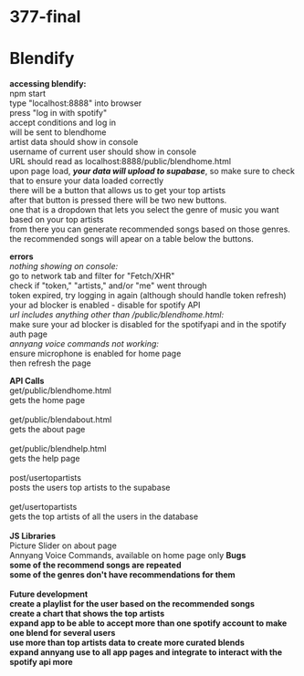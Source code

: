# 377-final

# Blendify
<b>accessing blendify:</b>
<br>npm start
<br>type "localhost:8888" into browser
<br>press "log in with spotify"
<br>accept conditions and log in
<br>will be sent to blendhome
<br>artist data should show in console
<br>username of current user should show in console
<br>URL should read as localhost:8888/public/blendhome.html
<br>upon page load, <b><em>your data will upload to supabase</em></b>, so make sure to check that to ensure your data loaded correctly
<br>there will be a button that allows us to get your top artists 
<br>after that button is pressed there will be two new buttons. 
<br>one that is a dropdown that lets you select the genre of music you want based on your top artists
<br>from there you can generate recommended songs based on those genres. 
<br>the recommended songs will apear on a table below the buttons.

<b>errors</b>
<br>
<em>nothing showing on console:</em>
<br>go to network tab and filter for "Fetch/XHR"
<br>check if "token," "artists," and/or "me" went through
<br>token expired, try logging in again (although should handle token refresh)
<br>your ad blocker is enabled - disable for spotify API
<br>
<em>url includes anything other than /public/blendhome.html:</em>
<br>make sure your ad blocker is disabled for the spotifyapi and in the spotify auth page
<br>
<em>annyang voice commands not working:</em>
<br> ensure microphone is enabled for home page
<br> then refresh the page

<b>API Calls</b>
<br> get/public/blendhome.html 
<br> gets the home page 
<br>
<br> get/public/blendabout.html
<br> gets the about page 
<br>
<br> get/public/blendhelp.html
<br> gets the help page 
<br>
<br> post/usertopartists
<br> posts the users top artists to the supabase 
<br>
<br> get/usertopartists
<br> gets the top artists of all the users in the database 
<br>
<br>
<b>JS Libraries</b>
<br> Picture Slider on about page
<br> Annyang Voice Commands, available on home page only
<b>Bugs
<br>some of the recommend songs are repeated 
<br>some of the genres don't have recommendations for them 
<br>
<br>
<b>Future development 
<br> create a playlist for the user based on the recommended songs 
<br> create a chart that shows the top artists 
<br> expand app to be able to accept more than one spotify account to make one blend for several users
<br> use more than top artists data to create more curated blends
<br> expand annyang use to all app pages and integrate to interact with the spotify api more
